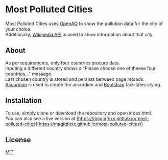 # Most Polluted Cities

Most Polluted Cities uses [OpenAQ](openaq.org/) to show the pollution data for the city of your choice.  
Additionally, [Wikipedia API](https://en.wikipedia.org/api/rest_v1/) is used to show information about that city.

## About
As per requirements, only four countries procure data.   
Inputing a different country shows a "Please choose one of theese four countries..." message.  
Last chosen country is stored and persists between page reloads.  
[Accordion](https://github.com/michu2k/Accordion) is used to create the accordion and [Bootstrap](https://getbootstrap.com) facilitates stying.

## Installation
To use, simply clone or download the repository and open index.html.   
You can also see a live version at [https://magiqfoxx.github.io/most-polluted-cities](https://magiqfoxx.github.io/most-polluted-cities/)

## License
[MIT](https://choosealicense.com/licenses/mit/)
